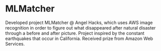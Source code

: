 # MLMatcher
Developed project MLMatcher @ Angel Hacks, which uses AWS image recognition in order to figure out what disappeared after natural disaster through a before and after picture. Project inspired by the constant earthquakes that occur in California. Received prize from Amazon Web Services. 
